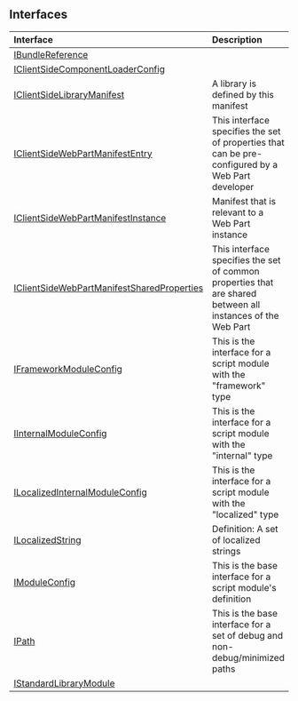 



## Interfaces

| Interface	   |  Description |
|:-------------|:---------------|
| [IBundleReference](ibundlereference.md)   |   |
| [IClientSideComponentLoaderConfig](iclientsidecomponentloaderconfig.md)   |   |
| [IClientSideLibraryManifest](iclientsidelibrarymanifest.md)   | A library is defined by this manifest  |
| [IClientSideWebPartManifestEntry](iclientsidewebpartmanifestentry.md)   | This interface specifies the set of properties that can be pre-configured by a Web Part developer  |
| [IClientSideWebPartManifestInstance](iclientsidewebpartmanifestinstance.md)   | Manifest that is relevant to a Web Part instance  |
| [IClientSideWebPartManifestSharedProperties](iclientsidewebpartmanifestsharedproperties.md)   | This interface specifies the set of common properties that are shared between all instances of the Web Part  |
| [IFrameworkModuleConfig](iframeworkmoduleconfig.md)   | This is the interface for a script module with the "framework" type  |
| [IInternalModuleConfig](iinternalmoduleconfig.md)   | This is the interface for a script module with the "internal" type  |
| [ILocalizedInternalModuleConfig](ilocalizedinternalmoduleconfig.md)   | This is the interface for a script module with the "localized" type  |
| [ILocalizedString](ilocalizedstring.md)   | Definition: A set of localized strings  |
| [IModuleConfig](imoduleconfig.md)   | This is the base interface for a script module's definition  |
| [IPath](ipath.md)   | This is the base interface for a set of debug and non-debug/minimized paths  |
| [IStandardLibraryModule](istandardlibrarymodule.md)   |   |







